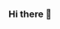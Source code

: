 ### Hi there 👋

<!--
**haruuzin/haruuzin** is a ✨ _special_ ✨ repository because its `README.md` (this file) appears on your GitHub profile.

Here are some ideas to get you started:

- 🔭 I’m currently don't working, only studying.
- 🌱 I’m currently learning about technology, focus on programming skills in general. 
- 👯 I’m looking to collaborate on some technology field.
- 🤔 I’m looking for help with my doubts.
- 💬 Ask me about everything, if I don't know, will search.
- 📫 How to reach me: my e-mail, preference.
- 😄 Pronouns: ...
- ⚡ Fun fact: ...
-->
